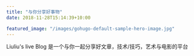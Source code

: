 ```yaml
---
title: "与你分享好事物"
date: 2018-11-28T15:14:39+10:00

featured_image: "/images/gohugo-default-sample-hero-image.jpg"
---
```


Liuliu's live Blog 是一个与你一起分享好文章，技术/技巧，艺术与电影的平台
